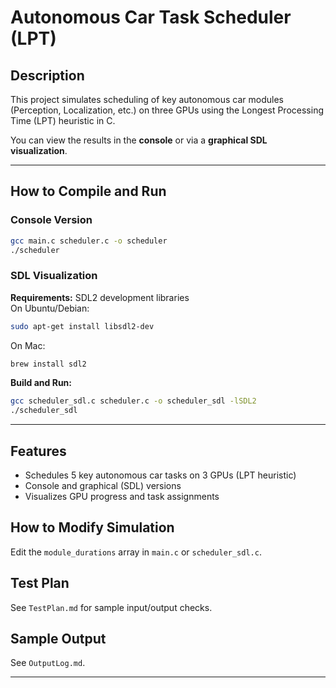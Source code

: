 # Autonomous Car Task Scheduler (LPT)

## Description
This project simulates scheduling of key autonomous car modules (Perception, Localization, etc.) on three GPUs using the Longest Processing Time (LPT) heuristic in C.

You can view the results in the **console** or via a **graphical SDL visualization**.

---

## How to Compile and Run

### Console Version
```sh
gcc main.c scheduler.c -o scheduler
./scheduler
```

### SDL Visualization
**Requirements:** SDL2 development libraries  
On Ubuntu/Debian:  
```sh
sudo apt-get install libsdl2-dev
```
On Mac:  
```sh
brew install sdl2
```

**Build and Run:**
```sh
gcc scheduler_sdl.c scheduler.c -o scheduler_sdl -lSDL2
./scheduler_sdl
```

---

## Features
- Schedules 5 key autonomous car tasks on 3 GPUs (LPT heuristic)
- Console and graphical (SDL) versions
- Visualizes GPU progress and task assignments

## How to Modify Simulation
Edit the `module_durations` array in `main.c` or `scheduler_sdl.c`.

## Test Plan

See `TestPlan.md` for sample input/output checks.

## Sample Output

See `OutputLog.md`.

---
